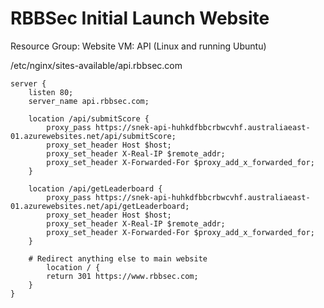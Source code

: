 # RBBSec Initial Launch Website




Resource Group: Website
VM: API (Linux and running Ubuntu)

/etc/nginx/sites-available/api.rbbsec.com

```
server {
    listen 80;
    server_name api.rbbsec.com;

    location /api/submitScore {
        proxy_pass https://snek-api-huhkdfbbcrbwcvhf.australiaeast-01.azurewebsites.net/api/submitScore;
        proxy_set_header Host $host;
        proxy_set_header X-Real-IP $remote_addr;
        proxy_set_header X-Forwarded-For $proxy_add_x_forwarded_for;
    }

    location /api/getLeaderboard {
        proxy_pass https://snek-api-huhkdfbbcrbwcvhf.australiaeast-01.azurewebsites.net/api/getLeaderboard;
        proxy_set_header Host $host;
        proxy_set_header X-Real-IP $remote_addr;
        proxy_set_header X-Forwarded-For $proxy_add_x_forwarded_for;
    }

    # Redirect anything else to main website
        location / {
        return 301 https://www.rbbsec.com;
    }
}
```